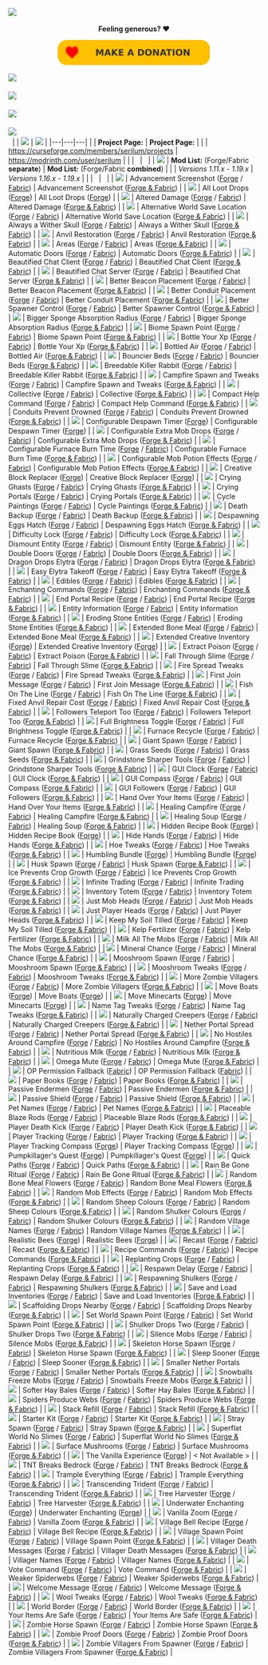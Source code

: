 [![](https://github.com/ricksouth/serilum-mc-mods/raw/master/description/Github/header.png)](https://serilum.com/)

<div align="center">
<p><strong>Feeling generous? ❤️</strong></p>
<p><a href="https://ricksouth.com/donate" target=_blank><img src="https://github.com/ricksouth/ricksouth/raw/main/assets/shields/donation_rounded.svg" height="50" width="auto"></a></p>
</div>

[![](https://github.com/ricksouth/serilum-mc-mods/raw/master/description/Github/serilumcom.png)](https://serilum.com/)\
&nbsp;\
[![](https://github.com/ricksouth/serilum-mc-mods/raw/master/description/Github/faq.png)](https://github.com/ricksouth/serilum-mc-mods/wiki/FAQ)\
&nbsp;\
[![](https://github.com/ricksouth/serilum-mc-mods/raw/master/description/Github/issues.png)](https://github.com/ricksouth/serilum-mc-mods/issues/new/choose)\
&nbsp;\
[![](https://github.com/ricksouth/serilum-mc-mods/raw/master/description/Github/code.png)](https://github.com/ricksouth/serilum-mc-mods/tree/master/sources)\
&nbsp;
|   | [![](https://github.com/ricksouth/serilum-mc-mods/raw/master/description/Github/curseforge.png)](https://curseforge.com/members/serilum/projects)  |  [![](https://github.com/ricksouth/serilum-mc-mods/raw/master/description/Github/modrinth.png)](https://modrinth.com/user/Serilum) |
|---|---|---|
|   | __Project Page:__  | __Project Page:__  |
|   | https://curseforge.com/members/serilum/projects  | https://modrinth.com/user/serilum  |
|   | 	&nbsp;  | 	&nbsp;  |
| [![](https://github.com/ricksouth/serilum-mc-mods/raw/master/description/Github/tiny_logo/_changelog.png)](#)  | __Mod List:__ (Forge/Fabric __separate__)  | __Mod List:__ (Forge/Fabric __combined__)  |
|   | _Versions 1.11.x - 1.19.x_  | _Versions 1.16.x - 1.19.x_  |
|   | 	&nbsp;  | 	&nbsp;  |
| [![](https://github.com/ricksouth/serilum-mc-mods/raw/master/description/Github/tiny_logo/advancement-screenshot.png)](https://serilum.com/mods?changelog=advancement-screenshot)  | Advancement Screenshot ([Forge](https://curseforge.com/minecraft/mc-mods/advancement-screenshot) / [Fabric](https://curseforge.com/minecraft/mc-mods/advancement-screenshot-fabric))  | Advancement Screenshot ([Forge & Fabric](https://modrinth.com/mod/advancement-screenshot))  |
| [![](https://github.com/ricksouth/serilum-mc-mods/raw/master/description/Github/tiny_logo/all-loot-drops.png)](https://serilum.com/mods?changelog=all-loot-drops)  | All Loot Drops ([Forge](https://curseforge.com/minecraft/mc-mods/all-loot-drops))  | All Loot Drops ([Forge](https://modrinth.com/mod/all-loot-drops))  |
| [![](https://github.com/ricksouth/serilum-mc-mods/raw/master/description/Github/tiny_logo/altered-damage.png)](https://serilum.com/mods?changelog=altered-damage)  | Altered Damage ([Forge](https://curseforge.com/minecraft/mc-mods/altered-damage) / [Fabric](https://curseforge.com/minecraft/mc-mods/altered-damage-fabric))  | Altered Damage ([Forge & Fabric](https://modrinth.com/mod/altered-damage))  |
| [![](https://github.com/ricksouth/serilum-mc-mods/raw/master/description/Github/tiny_logo/alternative-world-save-location.png)](https://serilum.com/mods?changelog=alternative-world-save-location)  | Alternative World Save Location ([Forge](https://curseforge.com/minecraft/mc-mods/alternative-world-save-location) / [Fabric](https://curseforge.com/minecraft/mc-mods/alternative-world-save-location-fabric))  | Alternative World Save Location ([Forge & Fabric](https://modrinth.com/mod/alternative-world-save-location))  |
| [![](https://github.com/ricksouth/serilum-mc-mods/raw/master/description/Github/tiny_logo/always-a-wither-skull.png)](https://serilum.com/mods?changelog=always-a-wither-skull)  | Always a Wither Skull ([Forge](https://curseforge.com/minecraft/mc-mods/always-a-wither-skull) / [Fabric](https://curseforge.com/minecraft/mc-mods/always-a-wither-skull-fabric))  | Always a Wither Skull ([Forge & Fabric](https://modrinth.com/mod/always-a-wither-skull))  |
| [![](https://github.com/ricksouth/serilum-mc-mods/raw/master/description/Github/tiny_logo/anvil-restoration.png)](https://serilum.com/mods?changelog=anvil-restoration)  | Anvil Restoration ([Forge](https://curseforge.com/minecraft/mc-mods/anvil-restoration) / [Fabric](https://curseforge.com/minecraft/mc-mods/anvil-restoration-fabric))  | Anvil Restoration ([Forge & Fabric](https://modrinth.com/mod/anvil-restoration))  |
| [![](https://github.com/ricksouth/serilum-mc-mods/raw/master/description/Github/tiny_logo/areas.png)](https://serilum.com/mods?changelog=areas)  | Areas ([Forge](https://curseforge.com/minecraft/mc-mods/areas) / [Fabric](https://curseforge.com/minecraft/mc-mods/areas-fabric))  | Areas ([Forge & Fabric](https://modrinth.com/mod/areas))  |
| [![](https://github.com/ricksouth/serilum-mc-mods/raw/master/description/Github/tiny_logo/automatic-doors.png)](https://serilum.com/mods?changelog=automatic-doors)  | Automatic Doors ([Forge](https://curseforge.com/minecraft/mc-mods/automatic-doors) / [Fabric](https://curseforge.com/minecraft/mc-mods/automatic-doors-fabric))  | Automatic Doors ([Forge & Fabric](https://modrinth.com/mod/automatic-doors))  |
| [![](https://github.com/ricksouth/serilum-mc-mods/raw/master/description/Github/tiny_logo/beautified-chat-client.png)](https://serilum.com/mods?changelog=beautified-chat-client)  | Beautified Chat Client ([Forge](https://curseforge.com/minecraft/mc-mods/beautified-chat-client) / [Fabric](https://curseforge.com/minecraft/mc-mods/beautified-chat-client-fabric))  | Beautified Chat Client ([Forge & Fabric](https://modrinth.com/mod/beautified-chat-client))  |
| [![](https://github.com/ricksouth/serilum-mc-mods/raw/master/description/Github/tiny_logo/beautified-chat-server.png)](https://serilum.com/mods?changelog=beautified-chat-server)  | Beautified Chat Server ([Forge](https://curseforge.com/minecraft/mc-mods/beautified-chat-server) / [Fabric](https://curseforge.com/minecraft/mc-mods/beautified-chat-server-fabric))  | Beautified Chat Server ([Forge & Fabric](https://modrinth.com/mod/beautified-chat-server))  |
| [![](https://github.com/ricksouth/serilum-mc-mods/raw/master/description/Github/tiny_logo/better-beacon-placement.png)](https://serilum.com/mods?changelog=better-beacon-placement)  | Better Beacon Placement ([Forge](https://curseforge.com/minecraft/mc-mods/better-beacon-placement) / [Fabric](https://curseforge.com/minecraft/mc-mods/better-beacon-placement-fabric))  | Better Beacon Placement ([Forge & Fabric](https://modrinth.com/mod/better-beacon-placement))  |
| [![](https://github.com/ricksouth/serilum-mc-mods/raw/master/description/Github/tiny_logo/better-conduit-placement.png)](https://serilum.com/mods?changelog=better-conduit-placement)  | Better Conduit Placement ([Forge](https://curseforge.com/minecraft/mc-mods/better-conduit-placement) / [Fabric](https://curseforge.com/minecraft/mc-mods/better-conduit-placement-fabric))  | Better Conduit Placement ([Forge & Fabric](https://modrinth.com/mod/better-conduit-placement))  |
| [![](https://github.com/ricksouth/serilum-mc-mods/raw/master/description/Github/tiny_logo/better-spawner-control.png)](https://serilum.com/mods?changelog=better-spawner-control)  | Better Spawner Control ([Forge](https://curseforge.com/minecraft/mc-mods/better-spawner-control) / [Fabric](https://curseforge.com/minecraft/mc-mods/better-spawner-control-fabric))  | Better Spawner Control ([Forge & Fabric](https://modrinth.com/mod/better-spawner-control))  |
| [![](https://github.com/ricksouth/serilum-mc-mods/raw/master/description/Github/tiny_logo/bigger-sponge-absorption-radius.png)](https://serilum.com/mods?changelog=bigger-sponge-absorption-radius)  | Bigger Sponge Absorption Radius ([Forge](https://curseforge.com/minecraft/mc-mods/bigger-sponge-absorption-radius) / [Fabric](https://curseforge.com/minecraft/mc-mods/bigger-sponge-absorption-radius-fabric))  | Bigger Sponge Absorption Radius ([Forge & Fabric](https://modrinth.com/mod/bigger-sponge-absorption-radius))  |
| [![](https://github.com/ricksouth/serilum-mc-mods/raw/master/description/Github/tiny_logo/biome-spawn-point.png)](https://serilum.com/mods?changelog=biome-spawn-point)  | Biome Spawn Point ([Forge](https://curseforge.com/minecraft/mc-mods/biome-spawn-point) / [Fabric](https://curseforge.com/minecraft/mc-mods/biome-spawn-point-fabric))  | Biome Spawn Point ([Forge & Fabric](https://modrinth.com/mod/biome-spawn-point))  |
| [![](https://github.com/ricksouth/serilum-mc-mods/raw/master/description/Github/tiny_logo/bottle-your-xp.png)](https://serilum.com/mods?changelog=bottle-your-xp)  | Bottle Your Xp ([Forge](https://curseforge.com/minecraft/mc-mods/bottle-your-xp) / [Fabric](https://curseforge.com/minecraft/mc-mods/bottle-your-xp-fabric))  | Bottle Your Xp ([Forge & Fabric](https://modrinth.com/mod/bottle-your-xp))  |
| [![](https://github.com/ricksouth/serilum-mc-mods/raw/master/description/Github/tiny_logo/bottled-air.png)](https://serilum.com/mods?changelog=bottled-air)  | Bottled Air ([Forge](https://curseforge.com/minecraft/mc-mods/bottled-air) / [Fabric](https://curseforge.com/minecraft/mc-mods/bottled-air-fabric))  | Bottled Air ([Forge & Fabric](https://modrinth.com/mod/bottled-air))  |
| [![](https://github.com/ricksouth/serilum-mc-mods/raw/master/description/Github/tiny_logo/bouncier-beds.png)](https://serilum.com/mods?changelog=bouncier-beds)  | Bouncier Beds ([Forge](https://curseforge.com/minecraft/mc-mods/bouncier-beds) / [Fabric](https://curseforge.com/minecraft/mc-mods/bouncier-beds-fabric))  | Bouncier Beds ([Forge & Fabric](https://modrinth.com/mod/bouncier-beds))  |
| [![](https://github.com/ricksouth/serilum-mc-mods/raw/master/description/Github/tiny_logo/breedable-killer-rabbit.png)](https://serilum.com/mods?changelog=breedable-killer-rabbit)  | Breedable Killer Rabbit ([Forge](https://curseforge.com/minecraft/mc-mods/breedable-killer-rabbit) / [Fabric](https://curseforge.com/minecraft/mc-mods/breedable-killer-rabbit-fabric))  | Breedable Killer Rabbit ([Forge & Fabric](https://modrinth.com/mod/breedable-killer-rabbit))  |
| [![](https://github.com/ricksouth/serilum-mc-mods/raw/master/description/Github/tiny_logo/campfire-spawn-and-tweaks.png)](https://serilum.com/mods?changelog=campfire-spawn-and-tweaks)  | Campfire Spawn and Tweaks ([Forge](https://curseforge.com/minecraft/mc-mods/campfire-spawn-and-tweaks) / [Fabric](https://curseforge.com/minecraft/mc-mods/campfire-spawn-and-tweaks-fabric))  | Campfire Spawn and Tweaks ([Forge & Fabric](https://modrinth.com/mod/campfire-spawn-and-tweaks))  |
| [![](https://github.com/ricksouth/serilum-mc-mods/raw/master/description/Github/tiny_logo/collective.png)](https://serilum.com/mods?changelog=collective)  | Collective ([Forge](https://curseforge.com/minecraft/mc-mods/collective) / [Fabric](https://curseforge.com/minecraft/mc-mods/collective-fabric))  | Collective ([Forge & Fabric](https://modrinth.com/mod/collective))  |
| [![](https://github.com/ricksouth/serilum-mc-mods/raw/master/description/Github/tiny_logo/compact-help-command.png)](https://serilum.com/mods?changelog=compact-help-command)  | Compact Help Command ([Forge](https://curseforge.com/minecraft/mc-mods/compact-help-command) / [Fabric](https://curseforge.com/minecraft/mc-mods/compact-help-command-fabric))  | Compact Help Command ([Forge & Fabric](https://modrinth.com/mod/compact-help-command))  |
| [![](https://github.com/ricksouth/serilum-mc-mods/raw/master/description/Github/tiny_logo/conduits-prevent-drowned.png)](https://serilum.com/mods?changelog=conduits-prevent-drowned)  | Conduits Prevent Drowned ([Forge](https://curseforge.com/minecraft/mc-mods/conduits-prevent-drowned) / [Fabric](https://curseforge.com/minecraft/mc-mods/conduits-prevent-drowned-fabric))  | Conduits Prevent Drowned ([Forge & Fabric](https://modrinth.com/mod/conduits-prevent-drowned))  |
| [![](https://github.com/ricksouth/serilum-mc-mods/raw/master/description/Github/tiny_logo/configurable-despawn-timer.png)](https://serilum.com/mods?changelog=configurable-despawn-timer)  | Configurable Despawn Timer ([Forge](https://curseforge.com/minecraft/mc-mods/configurable-despawn-timer))  | Configurable Despawn Timer ([Forge](https://modrinth.com/mod/configurable-despawn-timer))  |
| [![](https://github.com/ricksouth/serilum-mc-mods/raw/master/description/Github/tiny_logo/configurable-extra-mob-drops.png)](https://serilum.com/mods?changelog=configurable-extra-mob-drops)  | Configurable Extra Mob Drops ([Forge](https://curseforge.com/minecraft/mc-mods/configurable-extra-mob-drops) / [Fabric](https://curseforge.com/minecraft/mc-mods/configurable-extra-mob-drops-fabric))  | Configurable Extra Mob Drops ([Forge & Fabric](https://modrinth.com/mod/configurable-extra-mob-drops))  |
| [![](https://github.com/ricksouth/serilum-mc-mods/raw/master/description/Github/tiny_logo/configurable-furnace-burn-time.png)](https://serilum.com/mods?changelog=configurable-furnace-burn-time)  | Configurable Furnace Burn Time ([Forge](https://curseforge.com/minecraft/mc-mods/configurable-furnace-burn-time) / [Fabric](https://curseforge.com/minecraft/mc-mods/configurable-furnace-burn-time-fabric))  | Configurable Furnace Burn Time ([Forge & Fabric](https://modrinth.com/mod/configurable-furnace-burn-time))  |
| [![](https://github.com/ricksouth/serilum-mc-mods/raw/master/description/Github/tiny_logo/configurable-mob-potion-effects.png)](https://serilum.com/mods?changelog=configurable-mob-potion-effects)  | Configurable Mob Potion Effects ([Forge](https://curseforge.com/minecraft/mc-mods/configurable-mob-potion-effects) / [Fabric](https://curseforge.com/minecraft/mc-mods/configurable-mob-potion-effects-fabric))  | Configurable Mob Potion Effects ([Forge & Fabric](https://modrinth.com/mod/configurable-mob-potion-effects))  |
| [![](https://github.com/ricksouth/serilum-mc-mods/raw/master/description/Github/tiny_logo/creative-block-replacer.png)](https://serilum.com/mods?changelog=creative-block-replacer)  | Creative Block Replacer ([Forge](https://curseforge.com/minecraft/mc-mods/creative-block-replacer))  | Creative Block Replacer ([Forge](https://modrinth.com/mod/creative-block-replacer))  |
| [![](https://github.com/ricksouth/serilum-mc-mods/raw/master/description/Github/tiny_logo/crying-ghasts.png)](https://serilum.com/mods?changelog=crying-ghasts)  | Crying Ghasts ([Forge](https://curseforge.com/minecraft/mc-mods/crying-ghasts) / [Fabric](https://curseforge.com/minecraft/mc-mods/crying-ghasts-fabric))  | Crying Ghasts ([Forge & Fabric](https://modrinth.com/mod/crying-ghasts))  |
| [![](https://github.com/ricksouth/serilum-mc-mods/raw/master/description/Github/tiny_logo/crying-portals.png)](https://serilum.com/mods?changelog=crying-portals)  | Crying Portals ([Forge](https://curseforge.com/minecraft/mc-mods/crying-portals) / [Fabric](https://curseforge.com/minecraft/mc-mods/crying-portals-fabric))  | Crying Portals ([Forge & Fabric](https://modrinth.com/mod/crying-portals))  |
| [![](https://github.com/ricksouth/serilum-mc-mods/raw/master/description/Github/tiny_logo/cycle-paintings.png)](https://serilum.com/mods?changelog=cycle-paintings)  | Cycle Paintings ([Forge](https://curseforge.com/minecraft/mc-mods/cycle-paintings) / [Fabric](https://curseforge.com/minecraft/mc-mods/cycle-paintings-fabric))  | Cycle Paintings ([Forge & Fabric](https://modrinth.com/mod/cycle-paintings))  |
| [![](https://github.com/ricksouth/serilum-mc-mods/raw/master/description/Github/tiny_logo/death-backup.png)](https://serilum.com/mods?changelog=death-backup)  | Death Backup ([Forge](https://curseforge.com/minecraft/mc-mods/death-backup) / [Fabric](https://curseforge.com/minecraft/mc-mods/death-backup-fabric))  | Death Backup ([Forge & Fabric](https://modrinth.com/mod/death-backup))  |
| [![](https://github.com/ricksouth/serilum-mc-mods/raw/master/description/Github/tiny_logo/despawning-eggs-hatch.png)](https://serilum.com/mods?changelog=despawning-eggs-hatch)  | Despawning Eggs Hatch ([Forge](https://curseforge.com/minecraft/mc-mods/despawning-eggs-hatch) / [Fabric](https://curseforge.com/minecraft/mc-mods/despawning-eggs-hatch-fabric))  | Despawning Eggs Hatch ([Forge & Fabric](https://modrinth.com/mod/despawning-eggs-hatch))  |
| [![](https://github.com/ricksouth/serilum-mc-mods/raw/master/description/Github/tiny_logo/difficulty-lock.png)](https://serilum.com/mods?changelog=difficulty-lock)  | Difficulty Lock ([Forge](https://curseforge.com/minecraft/mc-mods/difficulty-lock) / [Fabric](https://curseforge.com/minecraft/mc-mods/difficulty-lock-fabric))  | Difficulty Lock ([Forge & Fabric](https://modrinth.com/mod/difficulty-lock))  |
| [![](https://github.com/ricksouth/serilum-mc-mods/raw/master/description/Github/tiny_logo/dismount-entity.png)](https://serilum.com/mods?changelog=dismount-entity)  | Dismount Entity ([Forge](https://curseforge.com/minecraft/mc-mods/dismount-entity) / [Fabric](https://curseforge.com/minecraft/mc-mods/dismount-entity-fabric))  | Dismount Entity ([Forge & Fabric](https://modrinth.com/mod/dismount-entity))  |
| [![](https://github.com/ricksouth/serilum-mc-mods/raw/master/description/Github/tiny_logo/double-doors.png)](https://serilum.com/mods?changelog=double-doors)  | Double Doors ([Forge](https://curseforge.com/minecraft/mc-mods/double-doors) / [Fabric](https://curseforge.com/minecraft/mc-mods/double-doors-fabric))  | Double Doors ([Forge & Fabric](https://modrinth.com/mod/double-doors))  |
| [![](https://github.com/ricksouth/serilum-mc-mods/raw/master/description/Github/tiny_logo/dragon-drops-elytra.png)](https://serilum.com/mods?changelog=dragon-drops-elytra)  | Dragon Drops Elytra ([Forge](https://curseforge.com/minecraft/mc-mods/dragon-drops-elytra) / [Fabric](https://curseforge.com/minecraft/mc-mods/dragon-drops-elytra-fabric))  | Dragon Drops Elytra ([Forge & Fabric](https://modrinth.com/mod/dragon-drops-elytra))  |
| [![](https://github.com/ricksouth/serilum-mc-mods/raw/master/description/Github/tiny_logo/easy-elytra-takeoff.png)](https://serilum.com/mods?changelog=easy-elytra-takeoff)  | Easy Elytra Takeoff ([Forge](https://curseforge.com/minecraft/mc-mods/easy-elytra-takeoff) / [Fabric](https://curseforge.com/minecraft/mc-mods/easy-elytra-takeoff-fabric))  | Easy Elytra Takeoff ([Forge & Fabric](https://modrinth.com/mod/easy-elytra-takeoff))  |
| [![](https://github.com/ricksouth/serilum-mc-mods/raw/master/description/Github/tiny_logo/edibles.png)](https://serilum.com/mods?changelog=edibles)  | Edibles ([Forge](https://curseforge.com/minecraft/mc-mods/edibles) / [Fabric](https://curseforge.com/minecraft/mc-mods/edibles-fabric))  | Edibles ([Forge & Fabric](https://modrinth.com/mod/edibles))  |
| [![](https://github.com/ricksouth/serilum-mc-mods/raw/master/description/Github/tiny_logo/enchanting-commands.png)](https://serilum.com/mods?changelog=enchanting-commands)  | Enchanting Commands ([Forge](https://curseforge.com/minecraft/mc-mods/enchanting-commands) / [Fabric](https://curseforge.com/minecraft/mc-mods/enchanting-commands-fabric))  | Enchanting Commands ([Forge & Fabric](https://modrinth.com/mod/enchanting-commands))  |
| [![](https://github.com/ricksouth/serilum-mc-mods/raw/master/description/Github/tiny_logo/end-portal-recipe.png)](https://serilum.com/mods?changelog=end-portal-recipe)  | End Portal Recipe ([Forge](https://curseforge.com/minecraft/mc-mods/end-portal-recipe) / [Fabric](https://curseforge.com/minecraft/mc-mods/end-portal-recipe-fabric))  | End Portal Recipe ([Forge & Fabric](https://modrinth.com/mod/end-portal-recipe))  |
| [![](https://github.com/ricksouth/serilum-mc-mods/raw/master/description/Github/tiny_logo/entity-information.png)](https://serilum.com/mods?changelog=entity-information)  | Entity Information ([Forge](https://curseforge.com/minecraft/mc-mods/entity-information) / [Fabric](https://curseforge.com/minecraft/mc-mods/entity-information-fabric))  | Entity Information ([Forge & Fabric](https://modrinth.com/mod/entity-information))  |
| [![](https://github.com/ricksouth/serilum-mc-mods/raw/master/description/Github/tiny_logo/eroding-stone-entities.png)](https://serilum.com/mods?changelog=eroding-stone-entities)  | Eroding Stone Entities ([Forge](https://curseforge.com/minecraft/mc-mods/eroding-stone-entities) / [Fabric](https://curseforge.com/minecraft/mc-mods/eroding-stone-entities-fabric))  | Eroding Stone Entities ([Forge & Fabric](https://modrinth.com/mod/eroding-stone-entities))  |
| [![](https://github.com/ricksouth/serilum-mc-mods/raw/master/description/Github/tiny_logo/extended-bone-meal.png)](https://serilum.com/mods?changelog=extended-bone-meal)  | Extended Bone Meal ([Forge](https://curseforge.com/minecraft/mc-mods/extended-bone-meal) / [Fabric](https://curseforge.com/minecraft/mc-mods/extended-bone-meal-fabric))  | Extended Bone Meal ([Forge & Fabric](https://modrinth.com/mod/extended-bone-meal))  |
| [![](https://github.com/ricksouth/serilum-mc-mods/raw/master/description/Github/tiny_logo/extended-creative-inventory.png)](https://serilum.com/mods?changelog=extended-creative-inventory)  | Extended Creative Inventory ([Forge](https://curseforge.com/minecraft/mc-mods/extended-creative-inventory))  | Extended Creative Inventory ([Forge](https://modrinth.com/mod/extended-creative-inventory))  |
| [![](https://github.com/ricksouth/serilum-mc-mods/raw/master/description/Github/tiny_logo/extract-poison.png)](https://serilum.com/mods?changelog=extract-poison)  | Extract Poison ([Forge](https://curseforge.com/minecraft/mc-mods/extract-poison) / [Fabric](https://curseforge.com/minecraft/mc-mods/extract-poison-fabric))  | Extract Poison ([Forge & Fabric](https://modrinth.com/mod/extract-poison))  |
| [![](https://github.com/ricksouth/serilum-mc-mods/raw/master/description/Github/tiny_logo/fall-through-slime.png)](https://serilum.com/mods?changelog=fall-through-slime)  | Fall Through Slime ([Forge](https://curseforge.com/minecraft/mc-mods/fall-through-slime) / [Fabric](https://curseforge.com/minecraft/mc-mods/fall-through-slime-fabric))  | Fall Through Slime ([Forge & Fabric](https://modrinth.com/mod/fall-through-slime))  |
| [![](https://github.com/ricksouth/serilum-mc-mods/raw/master/description/Github/tiny_logo/fire-spread-tweaks.png)](https://serilum.com/mods?changelog=fire-spread-tweaks)  | Fire Spread Tweaks ([Forge](https://curseforge.com/minecraft/mc-mods/fire-spread-tweaks) / [Fabric](https://curseforge.com/minecraft/mc-mods/fire-spread-tweaks-fabric))  | Fire Spread Tweaks ([Forge & Fabric](https://modrinth.com/mod/fire-spread-tweaks))  |
| [![](https://github.com/ricksouth/serilum-mc-mods/raw/master/description/Github/tiny_logo/first-join-message.png)](https://serilum.com/mods?changelog=first-join-message)  | First Join Message ([Forge](https://curseforge.com/minecraft/mc-mods/first-join-message) / [Fabric](https://curseforge.com/minecraft/mc-mods/first-join-message-fabric))  | First Join Message ([Forge & Fabric](https://modrinth.com/mod/first-join-message))  |
| [![](https://github.com/ricksouth/serilum-mc-mods/raw/master/description/Github/tiny_logo/fish-on-the-line.png)](https://serilum.com/mods?changelog=fish-on-the-line)  | Fish On The Line ([Forge](https://curseforge.com/minecraft/mc-mods/fish-on-the-line) / [Fabric](https://curseforge.com/minecraft/mc-mods/fish-on-the-line-fabric))  | Fish On The Line ([Forge & Fabric](https://modrinth.com/mod/fish-on-the-line))  |
| [![](https://github.com/ricksouth/serilum-mc-mods/raw/master/description/Github/tiny_logo/fixed-anvil-repair-cost.png)](https://serilum.com/mods?changelog=fixed-anvil-repair-cost)  | Fixed Anvil Repair Cost ([Forge](https://curseforge.com/minecraft/mc-mods/fixed-anvil-repair-cost) / [Fabric](https://curseforge.com/minecraft/mc-mods/fixed-anvil-repair-cost-fabric))  | Fixed Anvil Repair Cost ([Forge & Fabric](https://modrinth.com/mod/fixed-anvil-repair-cost))  |
| [![](https://github.com/ricksouth/serilum-mc-mods/raw/master/description/Github/tiny_logo/followers-teleport-too.png)](https://serilum.com/mods?changelog=followers-teleport-too)  | Followers Teleport Too ([Forge](https://curseforge.com/minecraft/mc-mods/followers-teleport-too) / [Fabric](https://curseforge.com/minecraft/mc-mods/followers-teleport-too-fabric))  | Followers Teleport Too ([Forge & Fabric](https://modrinth.com/mod/followers-teleport-too))  |
| [![](https://github.com/ricksouth/serilum-mc-mods/raw/master/description/Github/tiny_logo/full-brightness-toggle.png)](https://serilum.com/mods?changelog=full-brightness-toggle)  | Full Brightness Toggle ([Forge](https://curseforge.com/minecraft/mc-mods/full-brightness-toggle) / [Fabric](https://curseforge.com/minecraft/mc-mods/full-brightness-toggle-fabric))  | Full Brightness Toggle ([Forge & Fabric](https://modrinth.com/mod/full-brightness-toggle))  |
| [![](https://github.com/ricksouth/serilum-mc-mods/raw/master/description/Github/tiny_logo/furnace-recycle.png)](https://serilum.com/mods?changelog=furnace-recycle)  | Furnace Recycle ([Forge](https://curseforge.com/minecraft/mc-mods/furnace-recycle) / [Fabric](https://curseforge.com/minecraft/mc-mods/furnace-recycle-fabric))  | Furnace Recycle ([Forge & Fabric](https://modrinth.com/mod/furnace-recycle))  |
| [![](https://github.com/ricksouth/serilum-mc-mods/raw/master/description/Github/tiny_logo/giant-spawn.png)](https://serilum.com/mods?changelog=giant-spawn)  | Giant Spawn ([Forge](https://curseforge.com/minecraft/mc-mods/giant-spawn) / [Fabric](https://curseforge.com/minecraft/mc-mods/giant-spawn-fabric))  | Giant Spawn ([Forge & Fabric](https://modrinth.com/mod/giant-spawn))  |
| [![](https://github.com/ricksouth/serilum-mc-mods/raw/master/description/Github/tiny_logo/grass-seeds.png)](https://serilum.com/mods?changelog=grass-seeds)  | Grass Seeds ([Forge](https://curseforge.com/minecraft/mc-mods/grass-seeds) / [Fabric](https://curseforge.com/minecraft/mc-mods/grass-seeds-fabric))  | Grass Seeds ([Forge & Fabric](https://modrinth.com/mod/grass-seeds))  |
| [![](https://github.com/ricksouth/serilum-mc-mods/raw/master/description/Github/tiny_logo/grindstone-sharper-tools.png)](https://serilum.com/mods?changelog=grindstone-sharper-tools)  | Grindstone Sharper Tools ([Forge](https://curseforge.com/minecraft/mc-mods/grindstone-sharper-tools) / [Fabric](https://curseforge.com/minecraft/mc-mods/grindstone-sharper-tools-fabric))  | Grindstone Sharper Tools ([Forge & Fabric](https://modrinth.com/mod/grindstone-sharper-tools))  |
| [![](https://github.com/ricksouth/serilum-mc-mods/raw/master/description/Github/tiny_logo/gui-clock.png)](https://serilum.com/mods?changelog=gui-clock)  | GUI Clock ([Forge](https://curseforge.com/minecraft/mc-mods/gui-clock) / [Fabric](https://curseforge.com/minecraft/mc-mods/gui-clock-fabric-version))  | GUI Clock ([Forge & Fabric](https://modrinth.com/mod/gui-clock))  |
| [![](https://github.com/ricksouth/serilum-mc-mods/raw/master/description/Github/tiny_logo/gui-compass.png)](https://serilum.com/mods?changelog=gui-compass)  | GUI Compass ([Forge](https://curseforge.com/minecraft/mc-mods/gui-compass) / [Fabric](https://curseforge.com/minecraft/mc-mods/gui-compass-fabric-version))  | GUI Compass ([Forge & Fabric](https://modrinth.com/mod/gui-compass))  |
| [![](https://github.com/ricksouth/serilum-mc-mods/raw/master/description/Github/tiny_logo/gui-followers.png)](https://serilum.com/mods?changelog=gui-followers)  | GUI Followers ([Forge](https://curseforge.com/minecraft/mc-mods/gui-followers) / [Fabric](https://curseforge.com/minecraft/mc-mods/gui-followers-fabric))  | GUI Followers ([Forge & Fabric](https://modrinth.com/mod/gui-followers))  |
| [![](https://github.com/ricksouth/serilum-mc-mods/raw/master/description/Github/tiny_logo/hand-over-your-items.png)](https://serilum.com/mods?changelog=hand-over-your-items)  | Hand Over Your Items ([Forge](https://curseforge.com/minecraft/mc-mods/hand-over-your-items) / [Fabric](https://curseforge.com/minecraft/mc-mods/hand-over-your-items-fabric))  | Hand Over Your Items ([Forge & Fabric](https://modrinth.com/mod/hand-over-your-items))  |
| [![](https://github.com/ricksouth/serilum-mc-mods/raw/master/description/Github/tiny_logo/healing-campfire.png)](https://serilum.com/mods?changelog=healing-campfire)  | Healing Campfire ([Forge](https://curseforge.com/minecraft/mc-mods/healing-campfire) / [Fabric](https://curseforge.com/minecraft/mc-mods/healing-campfire-fabric))  | Healing Campfire ([Forge & Fabric](https://modrinth.com/mod/healing-campfire))  |
| [![](https://github.com/ricksouth/serilum-mc-mods/raw/master/description/Github/tiny_logo/healing-soup.png)](https://serilum.com/mods?changelog=healing-soup)  | Healing Soup ([Forge](https://curseforge.com/minecraft/mc-mods/healing-soup) / [Fabric](https://curseforge.com/minecraft/mc-mods/healing-soup-fabric))  | Healing Soup ([Forge & Fabric](https://modrinth.com/mod/healing-soup))  |
| [![](https://github.com/ricksouth/serilum-mc-mods/raw/master/description/Github/tiny_logo/hidden-recipe-book.png)](https://serilum.com/mods?changelog=hidden-recipe-book)  | Hidden Recipe Book ([Forge](https://curseforge.com/minecraft/mc-mods/hidden-recipe-book))  | Hidden Recipe Book ([Forge](https://modrinth.com/mod/hidden-recipe-book))  |
| [![](https://github.com/ricksouth/serilum-mc-mods/raw/master/description/Github/tiny_logo/hide-hands.png)](https://serilum.com/mods?changelog=hide-hands)  | Hide Hands ([Forge](https://curseforge.com/minecraft/mc-mods/hide-hands) / [Fabric](https://curseforge.com/minecraft/mc-mods/hide-hands-fabric))  | Hide Hands ([Forge & Fabric](https://modrinth.com/mod/hide-hands))  |
| [![](https://github.com/ricksouth/serilum-mc-mods/raw/master/description/Github/tiny_logo/hoe-tweaks.png)](https://serilum.com/mods?changelog=hoe-tweaks)  | Hoe Tweaks ([Forge](https://curseforge.com/minecraft/mc-mods/hoe-tweaks) / [Fabric](https://curseforge.com/minecraft/mc-mods/hoe-tweaks-fabric))  | Hoe Tweaks ([Forge & Fabric](https://modrinth.com/mod/hoe-tweaks))  |
| [![](https://github.com/ricksouth/serilum-mc-mods/raw/master/description/Github/tiny_logo/humbling-bundle.png)](https://serilum.com/mods?changelog=humbling-bundle)  | Humbling Bundle ([Forge](https://curseforge.com/minecraft/mc-mods/humbling-bundle))  | Humbling Bundle ([Forge](https://modrinth.com/mod/humbling-bundle))  |
| [![](https://github.com/ricksouth/serilum-mc-mods/raw/master/description/Github/tiny_logo/husk-spawn.png)](https://serilum.com/mods?changelog=husk-spawn)  | Husk Spawn ([Forge](https://curseforge.com/minecraft/mc-mods/husk-spawn) / [Fabric](https://curseforge.com/minecraft/mc-mods/husk-spawn-fabric))  | Husk Spawn ([Forge & Fabric](https://modrinth.com/mod/husk-spawn))  |
| [![](https://github.com/ricksouth/serilum-mc-mods/raw/master/description/Github/tiny_logo/ice-prevents-crop-growth.png)](https://serilum.com/mods?changelog=ice-prevents-crop-growth)  | Ice Prevents Crop Growth ([Forge](https://curseforge.com/minecraft/mc-mods/ice-prevents-crop-growth) / [Fabric](https://curseforge.com/minecraft/mc-mods/ice-prevents-crop-growth-fabric))  | Ice Prevents Crop Growth ([Forge & Fabric](https://modrinth.com/mod/ice-prevents-crop-growth))  |
| [![](https://github.com/ricksouth/serilum-mc-mods/raw/master/description/Github/tiny_logo/infinite-trading.png)](https://serilum.com/mods?changelog=infinite-trading)  | Infinite Trading ([Forge](https://curseforge.com/minecraft/mc-mods/infinite-trading) / [Fabric](https://curseforge.com/minecraft/mc-mods/infinite-trading-fabric))  | Infinite Trading ([Forge & Fabric](https://modrinth.com/mod/infinite-trading))  |
| [![](https://github.com/ricksouth/serilum-mc-mods/raw/master/description/Github/tiny_logo/inventory-totem.png)](https://serilum.com/mods?changelog=inventory-totem)  | Inventory Totem ([Forge](https://curseforge.com/minecraft/mc-mods/inventory-totem) / [Fabric](https://curseforge.com/minecraft/mc-mods/inventory-totem-fabric))  | Inventory Totem ([Forge & Fabric](https://modrinth.com/mod/inventory-totem))  |
| [![](https://github.com/ricksouth/serilum-mc-mods/raw/master/description/Github/tiny_logo/just-mob-heads.png)](https://serilum.com/mods?changelog=just-mob-heads)  | Just Mob Heads ([Forge](https://curseforge.com/minecraft/mc-mods/just-mob-heads) / [Fabric](https://curseforge.com/minecraft/mc-mods/just-mob-heads-fabric))  | Just Mob Heads ([Forge & Fabric](https://modrinth.com/mod/just-mob-heads))  |
| [![](https://github.com/ricksouth/serilum-mc-mods/raw/master/description/Github/tiny_logo/just-player-heads.png)](https://serilum.com/mods?changelog=just-player-heads)  | Just Player Heads ([Forge](https://curseforge.com/minecraft/mc-mods/just-player-heads) / [Fabric](https://curseforge.com/minecraft/mc-mods/just-player-heads-fabric))  | Just Player Heads ([Forge & Fabric](https://modrinth.com/mod/just-player-heads))  |
| [![](https://github.com/ricksouth/serilum-mc-mods/raw/master/description/Github/tiny_logo/keep-my-soil-tilled.png)](https://serilum.com/mods?changelog=keep-my-soil-tilled)  | Keep My Soil Tilled ([Forge](https://curseforge.com/minecraft/mc-mods/keep-my-soil-tilled) / [Fabric](https://curseforge.com/minecraft/mc-mods/keep-my-soil-tilled-fabric))  | Keep My Soil Tilled ([Forge & Fabric](https://modrinth.com/mod/keep-my-soil-tilled))  |
| [![](https://github.com/ricksouth/serilum-mc-mods/raw/master/description/Github/tiny_logo/kelp-fertilizer.png)](https://serilum.com/mods?changelog=kelp-fertilizer)  | Kelp Fertilizer ([Forge](https://curseforge.com/minecraft/mc-mods/kelp-fertilizer) / [Fabric](https://curseforge.com/minecraft/mc-mods/kelp-fertilizer-fabric))  | Kelp Fertilizer ([Forge & Fabric](https://modrinth.com/mod/kelp-fertilizer))  |
| [![](https://github.com/ricksouth/serilum-mc-mods/raw/master/description/Github/tiny_logo/milk-all-the-mobs.png)](https://serilum.com/mods?changelog=milk-all-the-mobs)  | Milk All The Mobs ([Forge](https://curseforge.com/minecraft/mc-mods/milk-all-the-mobs) / [Fabric](https://curseforge.com/minecraft/mc-mods/milk-all-the-mobs-fabric))  | Milk All The Mobs ([Forge & Fabric](https://modrinth.com/mod/milk-all-the-mobs))  |
| [![](https://github.com/ricksouth/serilum-mc-mods/raw/master/description/Github/tiny_logo/mineral-chance.png)](https://serilum.com/mods?changelog=mineral-chance)  | Mineral Chance ([Forge](https://curseforge.com/minecraft/mc-mods/mineral-chance) / [Fabric](https://curseforge.com/minecraft/mc-mods/mineral-chance-fabric))  | Mineral Chance ([Forge & Fabric](https://modrinth.com/mod/mineral-chance))  |
| [![](https://github.com/ricksouth/serilum-mc-mods/raw/master/description/Github/tiny_logo/mooshroom-spawn.png)](https://serilum.com/mods?changelog=mooshroom-spawn)  | Mooshroom Spawn ([Forge](https://curseforge.com/minecraft/mc-mods/mooshroom-spawn) / [Fabric](https://curseforge.com/minecraft/mc-mods/mooshroom-spawn-fabric))  | Mooshroom Spawn ([Forge & Fabric](https://modrinth.com/mod/mooshroom-spawn))  |
| [![](https://github.com/ricksouth/serilum-mc-mods/raw/master/description/Github/tiny_logo/mooshroom-tweaks.png)](https://serilum.com/mods?changelog=mooshroom-tweaks)  | Mooshroom Tweaks ([Forge](https://curseforge.com/minecraft/mc-mods/mooshroom-tweaks) / [Fabric](https://curseforge.com/minecraft/mc-mods/mooshroom-tweaks-fabric))  | Mooshroom Tweaks ([Forge & Fabric](https://modrinth.com/mod/mooshroom-tweaks))  |
| [![](https://github.com/ricksouth/serilum-mc-mods/raw/master/description/Github/tiny_logo/more-zombie-villagers.png)](https://serilum.com/mods?changelog=more-zombie-villagers)  | More Zombie Villagers ([Forge](https://curseforge.com/minecraft/mc-mods/more-zombie-villagers) / [Fabric](https://curseforge.com/minecraft/mc-mods/more-zombie-villagers-fabric))  | More Zombie Villagers ([Forge & Fabric](https://modrinth.com/mod/more-zombie-villagers))  |
| [![](https://github.com/ricksouth/serilum-mc-mods/raw/master/description/Github/tiny_logo/move-boats.png)](https://serilum.com/mods?changelog=move-boats)  | Move Boats ([Forge](https://curseforge.com/minecraft/mc-mods/move-boats))  | Move Boats ([Forge](https://modrinth.com/mod/move-boats))  |
| [![](https://github.com/ricksouth/serilum-mc-mods/raw/master/description/Github/tiny_logo/move-minecarts.png)](https://serilum.com/mods?changelog=move-minecarts)  | Move Minecarts ([Forge](https://curseforge.com/minecraft/mc-mods/move-minecarts))  | Move Minecarts ([Forge](https://modrinth.com/mod/move-minecarts))  |
| [![](https://github.com/ricksouth/serilum-mc-mods/raw/master/description/Github/tiny_logo/name-tag-tweaks.png)](https://serilum.com/mods?changelog=name-tag-tweaks)  | Name Tag Tweaks ([Forge](https://curseforge.com/minecraft/mc-mods/name-tag-tweaks) / [Fabric](https://curseforge.com/minecraft/mc-mods/name-tag-tweaks-fabric))  | Name Tag Tweaks ([Forge & Fabric](https://modrinth.com/mod/name-tag-tweaks))  |
| [![](https://github.com/ricksouth/serilum-mc-mods/raw/master/description/Github/tiny_logo/naturally-charged-creepers.png)](https://serilum.com/mods?changelog=naturally-charged-creepers)  | Naturally Charged Creepers ([Forge](https://curseforge.com/minecraft/mc-mods/naturally-charged-creepers) / [Fabric](https://curseforge.com/minecraft/mc-mods/naturally-charged-creepers-fabric))  | Naturally Charged Creepers ([Forge & Fabric](https://modrinth.com/mod/naturally-charged-creepers))  |
| [![](https://github.com/ricksouth/serilum-mc-mods/raw/master/description/Github/tiny_logo/nether-portal-spread.png)](https://serilum.com/mods?changelog=nether-portal-spread)  | Nether Portal Spread ([Forge](https://curseforge.com/minecraft/mc-mods/nether-portal-spread) / [Fabric](https://curseforge.com/minecraft/mc-mods/nether-portal-spread-fabric))  | Nether Portal Spread ([Forge & Fabric](https://modrinth.com/mod/nether-portal-spread))  |
| [![](https://github.com/ricksouth/serilum-mc-mods/raw/master/description/Github/tiny_logo/no-hostiles-around-campfire.png)](https://serilum.com/mods?changelog=no-hostiles-around-campfire)  | No Hostiles Around Campfire ([Forge](https://curseforge.com/minecraft/mc-mods/no-hostiles-around-campfire) / [Fabric](https://curseforge.com/minecraft/mc-mods/no-hostiles-around-campfire-fabric))  | No Hostiles Around Campfire ([Forge & Fabric](https://modrinth.com/mod/no-hostiles-around-campfire))  |
| [![](https://github.com/ricksouth/serilum-mc-mods/raw/master/description/Github/tiny_logo/nutritious-milk.png)](https://serilum.com/mods?changelog=nutritious-milk)  | Nutritious Milk ([Forge](https://curseforge.com/minecraft/mc-mods/nutritious-milk) / [Fabric](https://curseforge.com/minecraft/mc-mods/nutritious-milk-fabric))  | Nutritious Milk ([Forge & Fabric](https://modrinth.com/mod/nutritious-milk))  |
| [![](https://github.com/ricksouth/serilum-mc-mods/raw/master/description/Github/tiny_logo/omega-mute.png)](https://serilum.com/mods?changelog=omega-mute)  | Omega Mute ([Forge](https://curseforge.com/minecraft/mc-mods/omega-mute) / [Fabric](https://curseforge.com/minecraft/mc-mods/omega-mute-fabric))  | Omega Mute ([Forge & Fabric](https://modrinth.com/mod/omega-mute))  |
| [![](https://github.com/ricksouth/serilum-mc-mods/raw/master/description/Github/tiny_logo/op-permission-fallback.png)](https://serilum.com/mods?changelog=op-permission-fallback)  | OP Permission Fallback ([Fabric](https://curseforge.com/minecraft/mc-mods/op-permission-fallback-fabric))  | OP Permission Fallback ([Fabric](https://modrinth.com/mod/op-permission-fallback))  |
| [![](https://github.com/ricksouth/serilum-mc-mods/raw/master/description/Github/tiny_logo/paper-books.png)](https://serilum.com/mods?changelog=paper-books)  | Paper Books ([Forge](https://curseforge.com/minecraft/mc-mods/paper-books) / [Fabric](https://curseforge.com/minecraft/mc-mods/paper-books-fabric))  | Paper Books ([Forge & Fabric](https://modrinth.com/mod/paper-books))  |
| [![](https://github.com/ricksouth/serilum-mc-mods/raw/master/description/Github/tiny_logo/passive-endermen.png)](https://serilum.com/mods?changelog=passive-endermen)  | Passive Endermen ([Forge](https://curseforge.com/minecraft/mc-mods/passive-endermen) / [Fabric](https://curseforge.com/minecraft/mc-mods/passive-endermen-fabric))  | Passive Endermen ([Forge & Fabric](https://modrinth.com/mod/passive-endermen))  |
| [![](https://github.com/ricksouth/serilum-mc-mods/raw/master/description/Github/tiny_logo/passive-shield.png)](https://serilum.com/mods?changelog=passive-shield)  | Passive Shield ([Forge](https://curseforge.com/minecraft/mc-mods/passive-shield) / [Fabric](https://curseforge.com/minecraft/mc-mods/passive-shield-fabric))  | Passive Shield ([Forge & Fabric](https://modrinth.com/mod/passive-shield))  |
| [![](https://github.com/ricksouth/serilum-mc-mods/raw/master/description/Github/tiny_logo/pet-names.png)](https://serilum.com/mods?changelog=pet-names)  | Pet Names ([Forge](https://curseforge.com/minecraft/mc-mods/pet-names) / [Fabric](https://curseforge.com/minecraft/mc-mods/pet-names-fabric))  | Pet Names ([Forge & Fabric](https://modrinth.com/mod/pet-names))  |
| [![](https://github.com/ricksouth/serilum-mc-mods/raw/master/description/Github/tiny_logo/placeable-blaze-rods.png)](https://serilum.com/mods?changelog=placeable-blaze-rods)  | Placeable Blaze Rods ([Forge](https://curseforge.com/minecraft/mc-mods/placeable-blaze-rods) / [Fabric](https://curseforge.com/minecraft/mc-mods/placeable-blaze-rods-fabric))  | Placeable Blaze Rods ([Forge & Fabric](https://modrinth.com/mod/placeable-blaze-rods))  |
| [![](https://github.com/ricksouth/serilum-mc-mods/raw/master/description/Github/tiny_logo/player-death-kick.png)](https://serilum.com/mods?changelog=player-death-kick)  | Player Death Kick ([Forge](https://curseforge.com/minecraft/mc-mods/player-death-kick) / [Fabric](https://curseforge.com/minecraft/mc-mods/player-death-kick-fabric))  | Player Death Kick ([Forge & Fabric](https://modrinth.com/mod/player-death-kick))  |
| [![](https://github.com/ricksouth/serilum-mc-mods/raw/master/description/Github/tiny_logo/player-tracking.png)](https://serilum.com/mods?changelog=player-tracking)  | Player Tracking ([Forge](https://curseforge.com/minecraft/mc-mods/player-tracking) / [Fabric](https://curseforge.com/minecraft/mc-mods/player-tracking-fabric))  | Player Tracking ([Forge & Fabric](https://modrinth.com/mod/player-tracking))  |
| [![](https://github.com/ricksouth/serilum-mc-mods/raw/master/description/Github/tiny_logo/player-tracking-compass.png)](https://serilum.com/mods?changelog=player-tracking-compass)  | Player Tracking Compass ([Forge](https://curseforge.com/minecraft/mc-mods/player-tracking-compass))  | Player Tracking Compass ([Forge](https://modrinth.com/mod/player-tracking-compass))  |
| [![](https://github.com/ricksouth/serilum-mc-mods/raw/master/description/Github/tiny_logo/pumpkillagers-quest.png)](https://serilum.com/mods?changelog=pumpkillagers-quest)  | Pumpkillager's Quest ([Forge](https://curseforge.com/minecraft/mc-mods/pumpkillagers-quest))  | Pumpkillager's Quest ([Forge](https://modrinth.com/mod/pumpkillagers-quest))  |
| [![](https://github.com/ricksouth/serilum-mc-mods/raw/master/description/Github/tiny_logo/quick-paths.png)](https://serilum.com/mods?changelog=quick-paths)  | Quick Paths ([Forge](https://curseforge.com/minecraft/mc-mods/quick-paths) / [Fabric](https://curseforge.com/minecraft/mc-mods/quick-paths-fabric))  | Quick Paths ([Forge & Fabric](https://modrinth.com/mod/quick-paths))  |
| [![](https://github.com/ricksouth/serilum-mc-mods/raw/master/description/Github/tiny_logo/rain-be-gone-ritual.png)](https://serilum.com/mods?changelog=rain-be-gone-ritual)  | Rain Be Gone Ritual ([Forge](https://curseforge.com/minecraft/mc-mods/rain-be-gone-ritual) / [Fabric](https://curseforge.com/minecraft/mc-mods/rain-be-gone-ritual-fabric))  | Rain Be Gone Ritual ([Forge & Fabric](https://modrinth.com/mod/rain-be-gone-ritual))  |
| [![](https://github.com/ricksouth/serilum-mc-mods/raw/master/description/Github/tiny_logo/random-bone-meal-flowers.png)](https://serilum.com/mods?changelog=random-bone-meal-flowers)  | Random Bone Meal Flowers ([Forge](https://curseforge.com/minecraft/mc-mods/random-bone-meal-flowers) / [Fabric](https://curseforge.com/minecraft/mc-mods/random-bone-meal-flowers-fabric))  | Random Bone Meal Flowers ([Forge & Fabric](https://modrinth.com/mod/random-bone-meal-flowers))  |
| [![](https://github.com/ricksouth/serilum-mc-mods/raw/master/description/Github/tiny_logo/random-mob-effects.png)](https://serilum.com/mods?changelog=random-mob-effects)  | Random Mob Effects ([Forge](https://curseforge.com/minecraft/mc-mods/random-mob-effects) / [Fabric](https://curseforge.com/minecraft/mc-mods/random-mob-effects-fabric))  | Random Mob Effects ([Forge & Fabric](https://modrinth.com/mod/random-mob-effects))  |
| [![](https://github.com/ricksouth/serilum-mc-mods/raw/master/description/Github/tiny_logo/random-sheep-colours.png)](https://serilum.com/mods?changelog=random-sheep-colours)  | Random Sheep Colours ([Forge](https://curseforge.com/minecraft/mc-mods/random-sheep-colours) / [Fabric](https://curseforge.com/minecraft/mc-mods/random-sheep-colours-fabric))  | Random Sheep Colours ([Forge & Fabric](https://modrinth.com/mod/random-sheep-colours))  |
| [![](https://github.com/ricksouth/serilum-mc-mods/raw/master/description/Github/tiny_logo/random-shulker-colours.png)](https://serilum.com/mods?changelog=random-shulker-colours)  | Random Shulker Colours ([Forge](https://curseforge.com/minecraft/mc-mods/random-shulker-colours) / [Fabric](https://curseforge.com/minecraft/mc-mods/random-shulker-colours-fabric))  | Random Shulker Colours ([Forge & Fabric](https://modrinth.com/mod/random-shulker-colours))  |
| [![](https://github.com/ricksouth/serilum-mc-mods/raw/master/description/Github/tiny_logo/random-village-names.png)](https://serilum.com/mods?changelog=random-village-names)  | Random Village Names ([Forge](https://curseforge.com/minecraft/mc-mods/random-village-names) / [Fabric](https://curseforge.com/minecraft/mc-mods/random-village-names-fabric))  | Random Village Names ([Forge & Fabric](https://modrinth.com/mod/random-village-names))  |
| [![](https://github.com/ricksouth/serilum-mc-mods/raw/master/description/Github/tiny_logo/realistic-bees.png)](https://serilum.com/mods?changelog=realistic-bees)  | Realistic Bees ([Forge](https://curseforge.com/minecraft/mc-mods/realistic-bees))  | Realistic Bees ([Forge](https://modrinth.com/mod/realistic-bees))  |
| [![](https://github.com/ricksouth/serilum-mc-mods/raw/master/description/Github/tiny_logo/recast.png)](https://serilum.com/mods?changelog=recast)  | Recast ([Forge](https://curseforge.com/minecraft/mc-mods/recast) / [Fabric](https://curseforge.com/minecraft/mc-mods/recast-fabric))  | Recast ([Forge & Fabric](https://modrinth.com/mod/recast))  |
| [![](https://github.com/ricksouth/serilum-mc-mods/raw/master/description/Github/tiny_logo/recipe-commands.png)](https://serilum.com/mods?changelog=recipe-commands)  | Recipe Commands ([Forge](https://curseforge.com/minecraft/mc-mods/recipe-commands) / [Fabric](https://curseforge.com/minecraft/mc-mods/recipe-commands-fabric))  | Recipe Commands ([Forge & Fabric](https://modrinth.com/mod/recipe-commands))  |
| [![](https://github.com/ricksouth/serilum-mc-mods/raw/master/description/Github/tiny_logo/replanting-crops.png)](https://serilum.com/mods?changelog=replanting-crops)  | Replanting Crops ([Forge](https://curseforge.com/minecraft/mc-mods/replanting-crops) / [Fabric](https://curseforge.com/minecraft/mc-mods/replanting-crops-fabric))  | Replanting Crops ([Forge & Fabric](https://modrinth.com/mod/replanting-crops))  |
| [![](https://github.com/ricksouth/serilum-mc-mods/raw/master/description/Github/tiny_logo/respawn-delay.png)](https://serilum.com/mods?changelog=respawn-delay)  | Respawn Delay ([Forge](https://curseforge.com/minecraft/mc-mods/respawn-delay) / [Fabric](https://curseforge.com/minecraft/mc-mods/respawn-delay-fabric))  | Respawn Delay ([Forge & Fabric](https://modrinth.com/mod/respawn-delay))  |
| [![](https://github.com/ricksouth/serilum-mc-mods/raw/master/description/Github/tiny_logo/respawning-shulkers.png)](https://serilum.com/mods?changelog=respawning-shulkers)  | Respawning Shulkers ([Forge](https://curseforge.com/minecraft/mc-mods/respawning-shulkers) / [Fabric](https://curseforge.com/minecraft/mc-mods/respawning-shulkers-fabric))  | Respawning Shulkers ([Forge & Fabric](https://modrinth.com/mod/respawning-shulkers))  |
| [![](https://github.com/ricksouth/serilum-mc-mods/raw/master/description/Github/tiny_logo/save-and-load-inventories.png)](https://serilum.com/mods?changelog=save-and-load-inventories)  | Save and Load Inventories ([Forge](https://curseforge.com/minecraft/mc-mods/save-and-load-inventories) / [Fabric](https://curseforge.com/minecraft/mc-mods/save-and-load-inventories-fabric))  | Save and Load Inventories ([Forge & Fabric](https://modrinth.com/mod/save-and-load-inventories))  |
| [![](https://github.com/ricksouth/serilum-mc-mods/raw/master/description/Github/tiny_logo/scaffolding-drops-nearby.png)](https://serilum.com/mods?changelog=scaffolding-drops-nearby)  | Scaffolding Drops Nearby ([Forge](https://curseforge.com/minecraft/mc-mods/scaffolding-drops-nearby) / [Fabric](https://curseforge.com/minecraft/mc-mods/scaffolding-drops-nearby-fabric))  | Scaffolding Drops Nearby ([Forge & Fabric](https://modrinth.com/mod/scaffolding-drops-nearby))  |
| [![](https://github.com/ricksouth/serilum-mc-mods/raw/master/description/Github/tiny_logo/set-world-spawn-point.png)](https://serilum.com/mods?changelog=set-world-spawn-point)  | Set World Spawn Point ([Forge](https://curseforge.com/minecraft/mc-mods/set-world-spawn-point) / [Fabric](https://curseforge.com/minecraft/mc-mods/set-world-spawn-point-fabric))  | Set World Spawn Point ([Forge & Fabric](https://modrinth.com/mod/set-world-spawn-point))  |
| [![](https://github.com/ricksouth/serilum-mc-mods/raw/master/description/Github/tiny_logo/shulker-drops-two.png)](https://serilum.com/mods?changelog=shulker-drops-two)  | Shulker Drops Two ([Forge](https://curseforge.com/minecraft/mc-mods/shulker-drops-two) / [Fabric](https://curseforge.com/minecraft/mc-mods/shulker-drops-two-fabric))  | Shulker Drops Two ([Forge & Fabric](https://modrinth.com/mod/shulker-drops-two))  |
| [![](https://github.com/ricksouth/serilum-mc-mods/raw/master/description/Github/tiny_logo/silence-mobs.png)](https://serilum.com/mods?changelog=silence-mobs)  | Silence Mobs ([Forge](https://curseforge.com/minecraft/mc-mods/silence-mobs) / [Fabric](https://curseforge.com/minecraft/mc-mods/silence-mobs-fabric))  | Silence Mobs ([Forge & Fabric](https://modrinth.com/mod/silence-mobs))  |
| [![](https://github.com/ricksouth/serilum-mc-mods/raw/master/description/Github/tiny_logo/skeleton-horse-spawn.png)](https://serilum.com/mods?changelog=skeleton-horse-spawn)  | Skeleton Horse Spawn ([Forge](https://curseforge.com/minecraft/mc-mods/skeleton-horse-spawn) / [Fabric](https://curseforge.com/minecraft/mc-mods/skeleton-horse-spawn-fabric))  | Skeleton Horse Spawn ([Forge & Fabric](https://modrinth.com/mod/skeleton-horse-spawn))  |
| [![](https://github.com/ricksouth/serilum-mc-mods/raw/master/description/Github/tiny_logo/sleep-sooner.png)](https://serilum.com/mods?changelog=sleep-sooner)  | Sleep Sooner ([Forge](https://curseforge.com/minecraft/mc-mods/sleep-sooner) / [Fabric](https://curseforge.com/minecraft/mc-mods/sleep-sooner-fabric))  | Sleep Sooner ([Forge & Fabric](https://modrinth.com/mod/sleep-sooner))  |
| [![](https://github.com/ricksouth/serilum-mc-mods/raw/master/description/Github/tiny_logo/smaller-nether-portals.png)](https://serilum.com/mods?changelog=smaller-nether-portals)  | Smaller Nether Portals ([Forge](https://curseforge.com/minecraft/mc-mods/smaller-nether-portals) / [Fabric](https://curseforge.com/minecraft/mc-mods/smaller-nether-portals-fabric))  | Smaller Nether Portals ([Forge & Fabric](https://modrinth.com/mod/smaller-nether-portals))  |
| [![](https://github.com/ricksouth/serilum-mc-mods/raw/master/description/Github/tiny_logo/snowballs-freeze-mobs.png)](https://serilum.com/mods?changelog=snowballs-freeze-mobs)  | Snowballs Freeze Mobs ([Forge](https://curseforge.com/minecraft/mc-mods/snowballs-freeze-mobs) / [Fabric](https://curseforge.com/minecraft/mc-mods/snowballs-freeze-mobs-fabric))  | Snowballs Freeze Mobs ([Forge & Fabric](https://modrinth.com/mod/snowballs-freeze-mobs))  |
| [![](https://github.com/ricksouth/serilum-mc-mods/raw/master/description/Github/tiny_logo/softer-hay-bales.png)](https://serilum.com/mods?changelog=softer-hay-bales)  | Softer Hay Bales ([Forge](https://curseforge.com/minecraft/mc-mods/softer-hay-bales) / [Fabric](https://curseforge.com/minecraft/mc-mods/softer-hay-bales-fabric))  | Softer Hay Bales ([Forge & Fabric](https://modrinth.com/mod/softer-hay-bales))  |
| [![](https://github.com/ricksouth/serilum-mc-mods/raw/master/description/Github/tiny_logo/spiders-produce-webs.png)](https://serilum.com/mods?changelog=spiders-produce-webs)  | Spiders Produce Webs ([Forge](https://curseforge.com/minecraft/mc-mods/spiders-produce-webs) / [Fabric](https://curseforge.com/minecraft/mc-mods/spiders-produce-webs-fabric))  | Spiders Produce Webs ([Forge & Fabric](https://modrinth.com/mod/spiders-produce-webs))  |
| [![](https://github.com/ricksouth/serilum-mc-mods/raw/master/description/Github/tiny_logo/stack-refill.png)](https://serilum.com/mods?changelog=stack-refill)  | Stack Refill ([Forge](https://curseforge.com/minecraft/mc-mods/stack-refill) / [Fabric](https://curseforge.com/minecraft/mc-mods/stack-refill-fabric))  | Stack Refill ([Forge & Fabric](https://modrinth.com/mod/stack-refill))  |
| [![](https://github.com/ricksouth/serilum-mc-mods/raw/master/description/Github/tiny_logo/starter-kit.png)](https://serilum.com/mods?changelog=starter-kit)  | Starter Kit ([Forge](https://curseforge.com/minecraft/mc-mods/starter-kit) / [Fabric](https://curseforge.com/minecraft/mc-mods/starter-kit-fabric))  | Starter Kit ([Forge & Fabric](https://modrinth.com/mod/starter-kit))  |
| [![](https://github.com/ricksouth/serilum-mc-mods/raw/master/description/Github/tiny_logo/stray-spawn.png)](https://serilum.com/mods?changelog=stray-spawn)  | Stray Spawn ([Forge](https://curseforge.com/minecraft/mc-mods/stray-spawn) / [Fabric](https://curseforge.com/minecraft/mc-mods/stray-spawn-fabric))  | Stray Spawn ([Forge & Fabric](https://modrinth.com/mod/stray-spawn))  |
| [![](https://github.com/ricksouth/serilum-mc-mods/raw/master/description/Github/tiny_logo/superflat-world-no-slimes.png)](https://serilum.com/mods?changelog=superflat-world-no-slimes)  | Superflat World No Slimes ([Forge](https://curseforge.com/minecraft/mc-mods/superflat-world-no-slimes) / [Fabric](https://curseforge.com/minecraft/mc-mods/superflat-world-no-slimes-fabric))  | Superflat World No Slimes ([Forge & Fabric](https://modrinth.com/mod/superflat-world-no-slimes))  |
| [![](https://github.com/ricksouth/serilum-mc-mods/raw/master/description/Github/tiny_logo/surface-mushrooms.png)](https://serilum.com/mods?changelog=surface-mushrooms)  | Surface Mushrooms ([Forge](https://curseforge.com/minecraft/mc-mods/surface-mushrooms) / [Fabric](https://curseforge.com/minecraft/mc-mods/surface-mushrooms-fabric))  | Surface Mushrooms ([Forge & Fabric](https://modrinth.com/mod/surface-mushrooms))  |
| [![](https://github.com/ricksouth/serilum-mc-mods/raw/master/description/Github/tiny_logo/the-vanilla-experience.png)](https://serilum.com/mods?changelog=the-vanilla-experience)  | The Vanilla Experience ([Forge](https://curseforge.com/minecraft/mc-mods/the-vanilla-experience))  | < Not Available >  |
| [![](https://github.com/ricksouth/serilum-mc-mods/raw/master/description/Github/tiny_logo/tnt-breaks-bedrock.png)](https://serilum.com/mods?changelog=tnt-breaks-bedrock)  | TNT Breaks Bedrock ([Forge](https://curseforge.com/minecraft/mc-mods/tnt-breaks-bedrock) / [Fabric](https://curseforge.com/minecraft/mc-mods/tnt-breaks-bedrock-fabric))  | TNT Breaks Bedrock ([Forge & Fabric](https://modrinth.com/mod/tnt-breaks-bedrock))  |
| [![](https://github.com/ricksouth/serilum-mc-mods/raw/master/description/Github/tiny_logo/trample-everything.png)](https://serilum.com/mods?changelog=trample-everything)  | Trample Everything ([Forge](https://curseforge.com/minecraft/mc-mods/trample-everything) / [Fabric](https://curseforge.com/minecraft/mc-mods/trample-everything-fabric))  | Trample Everything ([Forge & Fabric](https://modrinth.com/mod/trample-everything))  |
| [![](https://github.com/ricksouth/serilum-mc-mods/raw/master/description/Github/tiny_logo/transcending-trident.png)](https://serilum.com/mods?changelog=transcending-trident)  | Transcending Trident ([Forge](https://curseforge.com/minecraft/mc-mods/transcending-trident) / [Fabric](https://curseforge.com/minecraft/mc-mods/transcending-trident-fabric))  | Transcending Trident ([Forge & Fabric](https://modrinth.com/mod/transcending-trident))  |
| [![](https://github.com/ricksouth/serilum-mc-mods/raw/master/description/Github/tiny_logo/tree-harvester.png)](https://serilum.com/mods?changelog=tree-harvester)  | Tree Harvester ([Forge](https://curseforge.com/minecraft/mc-mods/tree-harvester) / [Fabric](https://curseforge.com/minecraft/mc-mods/tree-harvester-fabric))  | Tree Harvester ([Forge & Fabric](https://modrinth.com/mod/tree-harvester))  |
| [![](https://github.com/ricksouth/serilum-mc-mods/raw/master/description/Github/tiny_logo/underwater-enchanting.png)](https://serilum.com/mods?changelog=underwater-enchanting)  | Underwater Enchanting ([Forge](https://curseforge.com/minecraft/mc-mods/underwater-enchanting))  | Underwater Enchanting ([Forge](https://modrinth.com/mod/underwater-enchanting))  |
| [![](https://github.com/ricksouth/serilum-mc-mods/raw/master/description/Github/tiny_logo/vanilla-zoom.png)](https://serilum.com/mods?changelog=vanilla-zoom)  | Vanilla Zoom ([Forge](https://curseforge.com/minecraft/mc-mods/vanilla-zoom) / [Fabric](https://curseforge.com/minecraft/mc-mods/vanilla-zoom-fabric))  | Vanilla Zoom ([Forge & Fabric](https://modrinth.com/mod/vanilla-zoom))  |
| [![](https://github.com/ricksouth/serilum-mc-mods/raw/master/description/Github/tiny_logo/village-bell-recipe.png)](https://serilum.com/mods?changelog=village-bell-recipe)  | Village Bell Recipe ([Forge](https://curseforge.com/minecraft/mc-mods/village-bell-recipe) / [Fabric](https://curseforge.com/minecraft/mc-mods/village-bell-recipe-fabric))  | Village Bell Recipe ([Forge & Fabric](https://modrinth.com/mod/village-bell-recipe))  |
| [![](https://github.com/ricksouth/serilum-mc-mods/raw/master/description/Github/tiny_logo/village-spawn-point.png)](https://serilum.com/mods?changelog=village-spawn-point)  | Village Spawn Point ([Forge](https://curseforge.com/minecraft/mc-mods/village-spawn-point) / [Fabric](https://curseforge.com/minecraft/mc-mods/village-spawn-point-fabric))  | Village Spawn Point ([Forge & Fabric](https://modrinth.com/mod/village-spawn-point))  |
| [![](https://github.com/ricksouth/serilum-mc-mods/raw/master/description/Github/tiny_logo/villager-death-messages.png)](https://serilum.com/mods?changelog=villager-death-messages)  | Villager Death Messages ([Forge](https://curseforge.com/minecraft/mc-mods/villager-death-messages) / [Fabric](https://curseforge.com/minecraft/mc-mods/villager-death-messages-fabric))  | Villager Death Messages ([Forge & Fabric](https://modrinth.com/mod/villager-death-messages))  |
| [![](https://github.com/ricksouth/serilum-mc-mods/raw/master/description/Github/tiny_logo/villager-names.png)](https://serilum.com/mods?changelog=villager-names)  | Villager Names ([Forge](https://curseforge.com/minecraft/mc-mods/villager-names) / [Fabric](https://curseforge.com/minecraft/mc-mods/villager-names-fabric-version))  | Villager Names ([Forge & Fabric](https://modrinth.com/mod/villager-names-serilum))  |
| [![](https://github.com/ricksouth/serilum-mc-mods/raw/master/description/Github/tiny_logo/vote-command.png)](https://serilum.com/mods?changelog=vote-command)  | Vote Command ([Forge](https://curseforge.com/minecraft/mc-mods/vote-command) / [Fabric](https://curseforge.com/minecraft/mc-mods/vote-command-fabric))  | Vote Command ([Forge & Fabric](https://modrinth.com/mod/vote-command))  |
| [![](https://github.com/ricksouth/serilum-mc-mods/raw/master/description/Github/tiny_logo/weaker-spiderwebs.png)](https://serilum.com/mods?changelog=weaker-spiderwebs)  | Weaker Spiderwebs ([Forge](https://curseforge.com/minecraft/mc-mods/weaker-spiderwebs) / [Fabric](https://curseforge.com/minecraft/mc-mods/weaker-spiderwebs-fabric))  | Weaker Spiderwebs ([Forge & Fabric](https://modrinth.com/mod/weaker-spiderwebs))  |
| [![](https://github.com/ricksouth/serilum-mc-mods/raw/master/description/Github/tiny_logo/welcome-message.png)](https://serilum.com/mods?changelog=welcome-message)  | Welcome Message ([Forge](https://curseforge.com/minecraft/mc-mods/welcome-message) / [Fabric](https://curseforge.com/minecraft/mc-mods/welcome-message-fabric))  | Welcome Message ([Forge & Fabric](https://modrinth.com/mod/welcome-message))  |
| [![](https://github.com/ricksouth/serilum-mc-mods/raw/master/description/Github/tiny_logo/wool-tweaks.png)](https://serilum.com/mods?changelog=wool-tweaks)  | Wool Tweaks ([Forge](https://curseforge.com/minecraft/mc-mods/wool-tweaks) / [Fabric](https://curseforge.com/minecraft/mc-mods/wool-tweaks-fabric))  | Wool Tweaks ([Forge & Fabric](https://modrinth.com/mod/wool-tweaks))  |
| [![](https://github.com/ricksouth/serilum-mc-mods/raw/master/description/Github/tiny_logo/world-border.png)](https://serilum.com/mods?changelog=world-border)  | World Border ([Forge](https://curseforge.com/minecraft/mc-mods/world-border) / [Fabric](https://curseforge.com/minecraft/mc-mods/world-border-fabric))  | World Border ([Forge & Fabric](https://modrinth.com/mod/world-border))  |
| [![](https://github.com/ricksouth/serilum-mc-mods/raw/master/description/Github/tiny_logo/your-items-are-safe.png)](https://serilum.com/mods?changelog=your-items-are-safe)  | Your Items Are Safe ([Forge](https://curseforge.com/minecraft/mc-mods/your-items-are-safe) / [Fabric](https://curseforge.com/minecraft/mc-mods/your-items-are-safe-fabric))  | Your Items Are Safe ([Forge & Fabric](https://modrinth.com/mod/your-items-are-safe))  |
| [![](https://github.com/ricksouth/serilum-mc-mods/raw/master/description/Github/tiny_logo/zombie-horse-spawn.png)](https://serilum.com/mods?changelog=zombie-horse-spawn)  | Zombie Horse Spawn ([Forge](https://curseforge.com/minecraft/mc-mods/zombie-horse-spawn) / [Fabric](https://curseforge.com/minecraft/mc-mods/zombie-horse-spawn-fabric))  | Zombie Horse Spawn ([Forge & Fabric](https://modrinth.com/mod/zombie-horse-spawn))  |
| [![](https://github.com/ricksouth/serilum-mc-mods/raw/master/description/Github/tiny_logo/zombie-proof-doors.png)](https://serilum.com/mods?changelog=zombie-proof-doors)  | Zombie Proof Doors ([Forge](https://curseforge.com/minecraft/mc-mods/zombie-proof-doors) / [Fabric](https://curseforge.com/minecraft/mc-mods/zombie-proof-doors-fabric))  | Zombie Proof Doors ([Forge & Fabric](https://modrinth.com/mod/zombie-proof-doors))  |
| [![](https://github.com/ricksouth/serilum-mc-mods/raw/master/description/Github/tiny_logo/zombie-villagers-from-spawner.png)](https://serilum.com/mods?changelog=zombie-villagers-from-spawner)  | Zombie Villagers From Spawner ([Forge](https://curseforge.com/minecraft/mc-mods/zombie-villagers-from-spawner) / [Fabric](https://curseforge.com/minecraft/mc-mods/zombie-villagers-from-spawner-fabric))  | Zombie Villagers From Spawner ([Forge & Fabric](https://modrinth.com/mod/zombie-villagers-from-spawner))  |
